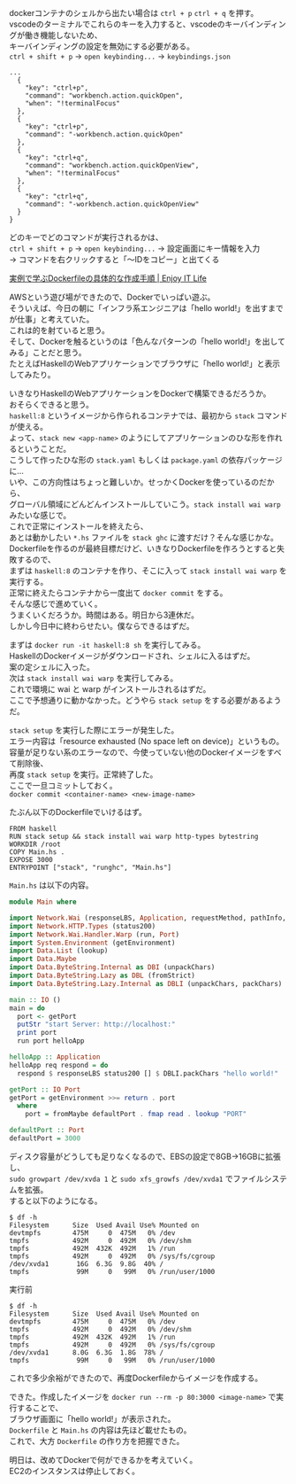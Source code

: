 dockerコンテナのシェルから出たい場合は `ctrl + p` `ctrl + q` を押す。  
vscodeのターミナルでこれらのキーを入力すると、vscodeのキーバインディングが働き機能しないため、  
キーバインディングの設定を無効にする必要がある。  
`ctrl + shift + p` → `open keybinding...` → `keybindings.json`

```
...
  {
    "key": "ctrl+p",
    "command": "workbench.action.quickOpen",
    "when": "!terminalFocus"
  },
  {
    "key": "ctrl+p",
    "command": "-workbench.action.quickOpen"
  },
  {
    "key": "ctrl+q",
    "command": "workbench.action.quickOpenView",
    "when": "!terminalFocus"
  },
  {
    "key": "ctrl+q",
    "command": "-workbench.action.quickOpenView"
  }
}
```

どのキーでどのコマンドが実行されるかは、  
`ctrl + shift + p` → `open keybinding...` → 設定画面にキー情報を入力  
→ コマンドを右クリックすると「～IDをコピー」と出てくる

[実例で学ぶDockerfileの具体的な作成手順 | Enjoy IT Life](https://nishinatoshiharu.com/how-to-create-dockerfile-with-erd/)

AWSという遊び場ができたので、Dockerでいっぱい遊ぶ。  
そういえば、今日の朝に「インフラ系エンジニアは「hello world!」を出すまでが仕事」と考えていた。  
これは的を射ていると思う。  
そして、Dockerを触るというのは「色んなパターンの「hello world!」を出してみる」ことだと思う。  
たとえばHaskellのWebアプリケーションでブラウザに「hello world!」と表示してみたり。  

いきなりHaskellのWebアプリケーションをDockerで構築できるだろうか。  
おそらくできると思う。  
`haskell:8` というイメージから作られるコンテナでは、最初から `stack` コマンドが使える。  
よって、`stack new <app-name>` のようにしてアプリケーションのひな形を作れるということだ。  
こうして作ったひな形の `stack.yaml` もしくは `package.yaml` の依存パッケージに…  
いや、この方向性はちょっと難しいか。せっかくDockerを使っているのだから、  
グローバル領域にどんどんインストールしていこう。`stack install wai warp` みたいな感じで。  
これで正常にインストールを終えたら、  
あとは動かしたい `*.hs` ファイルを `stack ghc` に渡すだけ？そんな感じかな。  
Dockerfileを作るのが最終目標だけど、いきなりDockerfileを作ろうとすると失敗するので、  
まずは `haskell:8` のコンテナを作り、そこに入って `stack install wai warp` を実行する。  
正常に終えたらコンテナから一度出て `docker commit` をする。  
そんな感じで進めていく。  
うまくいくだろうか。時間はある。明日から3連休だ。  
しかし今日中に終わらせたい。僕ならできるはずだ。

まずは `docker run -it haskell:8 sh` を実行してみる。  
HaskellのDockerイメージがダウンロードされ、シェルに入るはずだ。  
案の定シェルに入った。  
次は `stack install wai warp` を実行してみる。  
これで環境に wai と warp がインストールされるはずだ。  
ここで予想通りに動かなかった。どうやら `stack setup` をする必要があるようだ。  

`stack setup` を実行した際にエラーが発生した。  
エラー内容は「resource exhausted (No space left on device)」というもの。  
容量が足りない系のエラーなので、今使っていない他のDockerイメージをすべて削除後、  
再度 `stack setup` を実行。正常終了した。  
ここで一旦コミットしておく。  
`docker commit <container-name> <new-image-name>`  

たぶん以下のDockerfileでいけるはず。

```
FROM haskell
RUN stack setup && stack install wai warp http-types bytestring
WORKDIR /root
COPY Main.hs .
EXPOSE 3000
ENTRYPOINT ["stack", "runghc", "Main.hs"]
```

`Main.hs` は以下の内容。

```haskell
module Main where

import Network.Wai (responseLBS, Application, requestMethod, pathInfo, getRequestBodyChunk)
import Network.HTTP.Types (status200)
import Network.Wai.Handler.Warp (run, Port)
import System.Environment (getEnvironment)
import Data.List (lookup)
import Data.Maybe
import Data.ByteString.Internal as DBI (unpackChars)
import Data.ByteString.Lazy as DBL (fromStrict)
import Data.ByteString.Lazy.Internal as DBLI (unpackChars, packChars)

main :: IO ()
main = do
  port <- getPort
  putStr "start Server: http://localhost:"
  print port
  run port helloApp

helloApp :: Application
helloApp req respond = do
  respond $ responseLBS status200 [] $ DBLI.packChars "hello world!"

getPort :: IO Port
getPort = getEnvironment >>= return . port
  where
    port = fromMaybe defaultPort . fmap read . lookup "PORT"

defaultPort :: Port
defaultPort = 3000
```

ディスク容量がどうしても足りなくなるので、EBSの設定で8GB→16GBに拡張し、  
`sudo growpart /dev/xvda 1` と `sudo xfs_growfs /dev/xvda1` でファイルシステムを拡張。  
すると以下のようになる。

```
$ df -h
Filesystem      Size  Used Avail Use% Mounted on
devtmpfs        475M     0  475M   0% /dev
tmpfs           492M     0  492M   0% /dev/shm
tmpfs           492M  432K  492M   1% /run
tmpfs           492M     0  492M   0% /sys/fs/cgroup
/dev/xvda1       16G  6.3G  9.8G  40% /
tmpfs            99M     0   99M   0% /run/user/1000
```

実行前

```
$ df -h
Filesystem      Size  Used Avail Use% Mounted on
devtmpfs        475M     0  475M   0% /dev
tmpfs           492M     0  492M   0% /dev/shm
tmpfs           492M  432K  492M   1% /run
tmpfs           492M     0  492M   0% /sys/fs/cgroup
/dev/xvda1      8.0G  6.3G  1.8G  78% /
tmpfs            99M     0   99M   0% /run/user/1000
```

これで多少余裕ができたので、再度Dockerfileからイメージを作成する。  

できた。作成したイメージを `docker run --rm -p 80:3000 <image-name>` で実行することで、  
ブラウザ画面に「hello world!」が表示された。  
`Dockerfile` と `Main.hs` の内容は先ほど載せたもの。  
これで、大方 `Dockerfile` の作り方を把握できた。

明日は、改めてDockerで何ができるかを考えていく。  
EC2のインスタンスは停止しておく。
